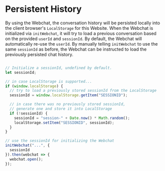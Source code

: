 # Persistent History

By using the Webchat, the conversation history will be persisted locally into the client browser's `LocalStorage` for this Website.
When the Webchat is initialized via `initWebchat`, it will try to load a previous conversation based on the provided `userId` and `sessionId`.
By default, the Webchat will automatically re-use the `userId`. By manually telling `initWebchat` to use the same `sessionId` as before, the Webchat can be instructed to load the previously persisted chat history.

```javascript

// Initialize a sessionId, undefined by default.
let sessionId;

// in case LocalStorage is supported...
if (window.localStorage) {  
  // try to load a previously stored sessionId from the LocalStorage
  sessionId = window.localStorage.getItem("SESSIONID");

  // in case there was no previously stored sessionId,
  // generate one and store it into LocalStorage
  if (!sessionId) {
    sessionId = "session-" + Date.now() * Math.random();
    localStorage.setItem("SESSIONID", sessionId);
  }
}

// use the sessionId for initializing the Webchat
initWebchat("...", {
  sessionId
}).then(webchat => {
  webchat.open();
});
```
